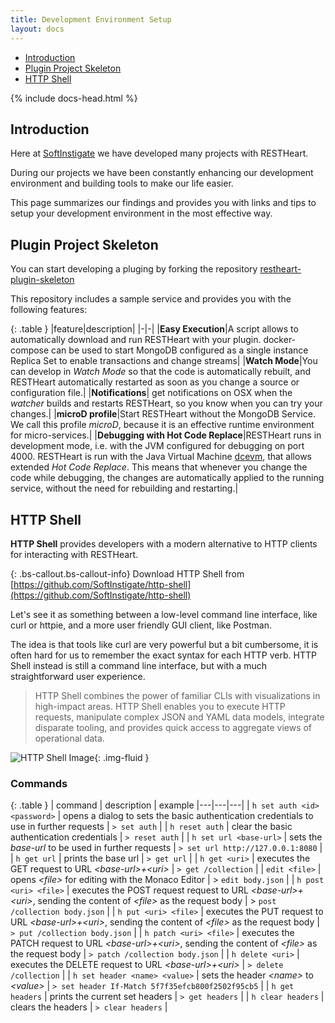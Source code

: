 ```yaml
---
title: Development Environment Setup
layout: docs
---
```


<div markdown="1" class="d-none d-xl-block col-xl-2 order-last bd-toc">

* [Introduction](#introduction)
* [Plugin Project Skeleton](#plugin-project-skeleton)
* [HTTP Shell](#http-shell)

</div>
<div markdown="1" class="col-12 col-md-9 col-xl-8 py-md-3 bd-content">

{% include docs-head.html %}

## Introduction

Here at [SoftInstigate](https://softinstigate.com) we have developed many projects with RESTHeart.

During our projects we have been constantly enhancing our development environment and building tools to make our life easier.

This page summarizes our findings and provides you with links and tips to setup your development environment in the most effective way.

## Plugin Project Skeleton

You can start developing a pluging by forking the repository [restheart-plugin-skeleton](https://github.com/SoftInstigate/restheart-plugin-skeleton)

This repository includes a sample service and provides you with the following features:

{: .table }
|feature|description|
|-|-|
|**Easy Execution**|A script allows to automatically download and run RESTHeart with your plugin. docker-compose can be used to start MongoDB configured as a single instance Replica Set to enable transactions and change streams|
|**Watch Mode**|You can develop in *Watch Mode* so that the code is automatically rebuilt, and RESTHeart automatically restarted as soon as you change a source or configuration file.|
|**Notifications**| get notifications on OSX when the *watcher* builds and restarts RESTHeart, so you know when you can try your changes.|
|**microD profile**|Start RESTHeart without the MongoDB Service. We call this profile *microD*, because it is an effective runtime environment for micro-services.|
|**Debugging with Hot Code Replace**|RESTHeart runs in development mode, i.e. with the JVM configured for debugging on port 4000. RESTHeart is run with the Java Virtual Machine [dcevm](http://dcevm.github.io), that allows extended *Hot Code Replace*. This means that whenever you change the code while debugging, the changes are automatically applied to the running service, without the need for rebuilding and restarting.|

## HTTP Shell

**HTTP Shell** provides developers with a modern alternative to HTTP clients for interacting with RESTHeart.

{: .bs-callout.bs-callout-info}
Download HTTP Shell from [https://github.com/SoftInstigate/http-shell](https://github.com/SoftInstigate/http-shell)

Let's see it as something between a low-level command line interface, like curl or httpie, and a more user friendly GUI client, like Postman.

The idea is that tools like curl are very powerful but a bit cumbersome, it is often hard for us to remember the exact syntax for each HTTP verb. HTTP Shell instead is still a command line interface, but with a much straightforward user experience.

> HTTP Shell combines the power of familiar CLIs with visualizations in high-impact areas. HTTP Shell enables you to execute HTTP requests, manipulate complex JSON and YAML data models, integrate disparate tooling, and provides quick access to aggregate views of operational data.


![HTTP Shell Image](https://github.com/SoftInstigate/http-shell/raw/master/plugins/plugin-client-default/images/httpshellImage.png){: .img-fluid }

### Commands

{: .table }
| command | description | example
|---|---|---|
| `h set auth <id> <password>` | opens a dialog to sets the basic authentication credentials to use in further requests | `> set auth` |
| `h reset auth` | clear the basic authentication credentials | `> reset auth` |
| `h set url <base-url>` | sets the *base-url* to be used in further requests | `> set url http://127.0.0.1:8080` |
| `h get url` | prints the base url | `> get url` |
| `h get <uri>` | executes the GET request to URL *&lt;base-url&gt;+&lt;uri&gt;* | `> get /collection` |
| `edit <file>` | opens *&lt;file&gt;* for editing with the Monaco Editor | > `edit body.json` |
| `h post <uri> <file>` | executes the POST request request to URL *&lt;base-url>+&lt;uri&gt;*, sending the content of *&lt;file&gt;* as the request body | > `post /collection body.json` |
| `h put <uri> <file>` | executes the PUT request to URL *&lt;base-url&gt;+&lt;uri&gt;*, sending the content of *&lt;file&gt;* as the request body | `> put /collection body.json` |
| `h patch <uri> <file>` | executes the PATCH request to URL *&lt;base-url&gt;+&lt;uri&gt;*, sending the content of *&lt;file&gt;* as the request body | `> patch /collection body.json` |
| `h delete <uri>` | executes the DELETE request to URL *&lt;base-url&gt;+&lt;uri&gt;* | `> delete /collection` |
| `h set header <name> <value>` | sets the header *&lt;name&gt;* to *&lt;value&gt;* | `> set header If-Match 5f7f35efcb800f2502f95cb5` |
| `h get headers` | prints the current set headers | `> get headers` |
| `h clear headers` | clears the headers | `> clear headers` |

